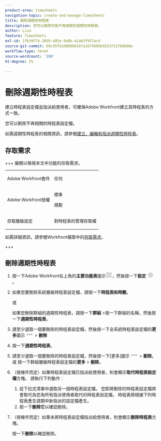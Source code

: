 ```yaml
---
product-area: timesheets
navigation-topic: create-and-manage-timesheets
title: 刪除週期性時程表
description: 您可以刪除可能不再相關的週期性時程表。
author: Lisa
feature: Timesheets
exl-id: 1fb39f74-205b-485e-9e8b-a2ab3f9f1ac4
source-git-commit: 69cd5fb1d089b81b7a1673609b92537137b6b68e
workflow-type: tm+mt
source-wordcount: '289'
ht-degree: 2%

---
```


# 刪除週期性時程表

<!--Audited:6/2025-->

建立時程表設定檔並指派給使用者，可確保Adobe Workfront建立其時程表的方式一致。

您可以刪除不再相關的時程表設定檔。

如需週期性時程表的相關資訊，請參閱[建立、編輯和指派週期性時程表](../../timesheets/create-and-manage-timesheets/create-timesheet-profiles.md)。

## 存取需求

+++ 展開以檢視本文中功能的存取需求。

<table style="table-layout:auto">
 <col> 
 <col>
 <tbody> 
  <tr> 
   <td>Adobe Workfront套件</td> 
   <td><p>任何</p></td> 
  </tr> 
  <tr> 
   <td>Adobe Workfront授權</td> 
   <td>
   <p>標準</p>
   <p>規劃</p></td>
  </tr> 
  <tr> 
   <td>存取層級設定</td> 
   <td><p>對時程表的管理存取權</p> </td> 
  </tr> 
 </tbody> 
</table>

如需詳細資訊，請參閱Workfront檔案中的[存取需求](/help/quicksilver/administration-and-setup/add-users/access-levels-and-object-permissions/access-level-requirements-in-documentation.md)。

+++

## 刪除週期性時程表

1. 按一下Adobe Workfront右上角的&#x200B;**主要功能表**&#x200B;圖示![](assets/main-menu-icon.png)，然後按一下&#x200B;**設定** ![](assets/gear-icon-settings.png)。

1. 如果您要刪除系統層級時程表設定檔，請按一下&#x200B;**時程表和時數**。

   或

   如果您刪除群組的週期性時程表，請按一下&#x200B;**群組** >按一下群組的名稱，然後按一下&#x200B;**週期性時程表**。
1. 請至少選取一個要刪除的時程表設定檔，然後按一下全系統時程表設定檔的&#x200B;**更多**&#x200B;圖示![](assets/more-icon.png) > **刪除**

1. 按一下&#x200B;**週期性時程表**。
1. 請至少選取一個要刪除的時程表設定檔，然後按一下[更多]圖示![更多圖示](assets/more-icon.png) > **刪除**。
或
按一下群組層級時程表設定檔的**更多** > **刪除**。
1. （視條件而定）如果時程表設定檔已指派給使用者，則會顯示&#x200B;**取代時程表設定檔**&#x200B;方塊。 請執行下列動作：
   1. 從下拉式清單中選取另一個時程表設定檔。 您即將刪除的時程表設定檔將會取代為您為所有指派使用者取代的時程表設定檔。 時程表將根據下列時程表產生週期中新指派的設定檔產生。
   1. 按一下&#x200B;**刪除它**&#x200B;以確認刪除。
1. （視條件而定）如果未將時程表設定檔指派給使用者，則會顯示&#x200B;**刪除時程表**&#x200B;方塊。

   按一下&#x200B;**刪除**&#x200B;以確認刪除。
